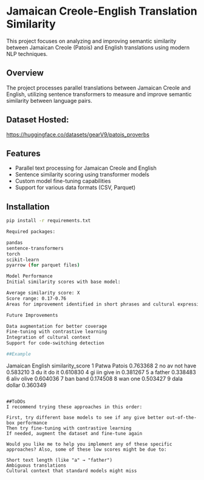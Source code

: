 # Jamaican Creole-English Translation Similarity

This project focuses on analyzing and improving semantic similarity between Jamaican Creole (Patois) and English translations using modern NLP techniques.

## Overview

The project processes parallel translations between Jamaican Creole and English, utilizing sentence transformers to measure and improve semantic similarity between language pairs.

## Dataset Hosted:
https://huggingface.co/datasets/gearV9/patois_proverbs

## Features

- Parallel text processing for Jamaican Creole and English
- Sentence similarity scoring using transformer models
- Custom model fine-tuning capabilities
- Support for various data formats (CSV, Parquet)

## Installation

```bash
pip install -r requirements.txt

Required packages:

pandas
sentence-transformers
torch
scikit-learn
pyarrow (for parquet files)

Model Performance
Initial similarity scores with base model:

Average similarity score: X
Score range: 0.17-0.76
Areas for improvement identified in short phrases and cultural expressions

Future Improvements

Data augmentation for better coverage
Fine-tuning with contrastive learning
Integration of cultural context
Support for code-switching detection

##Example

```
Jamaican   English  similarity_score
1    Patwa    Patois          0.763368
2    no av  not have          0.583210
3    du it     do it          0.610830
4   gi iin   give in          0.381267
5        a    father          0.338483
6     aliv     olive          0.604036
7      ban      band          0.174508
8      wan       one          0.503427
9     dala    dollar          0.360349
```

##ToDOs
I recommend trying these approaches in this order:

First, try different base models to see if any give better out-of-the-box performance
Then try fine-tuning with contrastive learning
If needed, augment the dataset and fine-tune again

Would you like me to help you implement any of these specific approaches? Also, some of these low scores might be due to:

Short text length (like "a" → "father")
Ambiguous translations
Cultural context that standard models might miss

